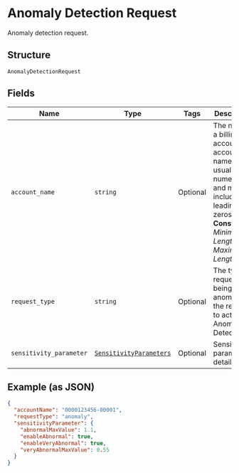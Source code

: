 
# Anomaly Detection Request

Anomaly detection request.

## Structure

`AnomalyDetectionRequest`

## Fields

| Name | Type | Tags | Description |
|  --- | --- | --- | --- |
| `account_name` | `string` | Optional | The name of a billing account. An account name is usually numeric, and must include any leading zeros.<br>**Constraints**: *Minimum Length*: `3`, *Maximum Length*: `32` |
| `request_type` | `string` | Optional | The type of request being made. anomaly is the request to activate Anomaly Detection. |
| `sensitivity_parameter` | [`SensitivityParameters`](../../doc/models/sensitivity-parameters.md) | Optional | Sensitivity parameters details |

## Example (as JSON)

```json
{
  "accountName": "0000123456-00001",
  "requestType": "anomaly",
  "sensitivityParameter": {
    "abnormalMaxValue": 1.1,
    "enableAbnormal": true,
    "enableVeryAbnormal": true,
    "veryAbnormalMaxValue": 0.55
  }
}
```

